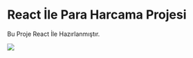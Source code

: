 
# React İle Para Harcama Projesi

<p> Bu Proje React İle Hazırlanmıştır.</p>

<img src="./public/ParaHarcam.gif">
